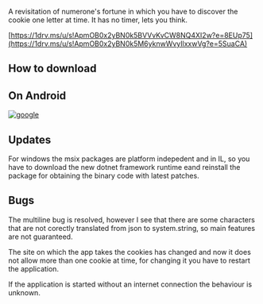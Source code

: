 A revisitation of numerone's fortune in which you have to discover the cookie one letter at time.
It has no timer, lets you think.

[https://1drv.ms/u/s!ApmOB0x2yBN0k5BVVvKvCW8NQ4XI2w?e=8EUp75](https://1drv.ms/u/s!ApmOB0x2yBN0k5M6yknwWvyIlxxwVg?e=5SuaCA)


## How to download
## On Android

[![google](https://play.google.com/intl/it_it/badges/static/images/badges/en_badge_web_generic.png)](https://play.google.com/store/apps/details?id=org.altervista.numerone.wheelofnumfortune)

## Updates

For windows the msix packages are platform indepedent and in IL, so you have to download the new dotnet framework runtime eand reinstall the package for obtaining the binary code with latest patches.

## Bugs

The multiline bug is resolved, however I see that there are some characters that are not corectly translated from json to system.string, so main features are not guaranteed.

The site on which the app takes the cookies has changed and now it does not allow more than one cookie at time, for changing it you have to restart the application.

If the application is started without an internet connection the behaviour is unknown.
